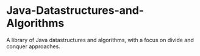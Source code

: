 # Java-Datastructures-and-Algorithms
A library of Java datastructures and algorithms, with a focus on divide and conquer approaches.
